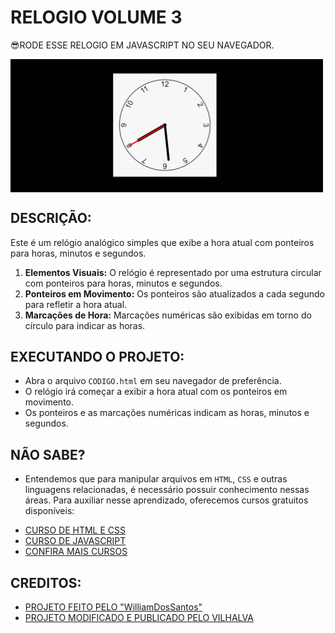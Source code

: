 # RELOGIO VOLUME 3
😎RODE ESSE RELOGIO EM JAVASCRIPT NO SEU NAVEGADOR.

<img src="FOTO.png" align="center" width="500"> <br>

## DESCRIÇÃO:
Este é um relógio analógico simples que exibe a hora atual com ponteiros para horas, minutos e segundos.

1. **Elementos Visuais:** O relógio é representado por uma estrutura circular com ponteiros para horas, minutos e segundos.
2. **Ponteiros em Movimento:** Os ponteiros são atualizados a cada segundo para refletir a hora atual.
3. **Marcações de Hora:** Marcações numéricas são exibidas em torno do círculo para indicar as horas.

## EXECUTANDO O PROJETO:
* Abra o arquivo `CODIGO.html` em seu navegador de preferência.
* O relógio irá começar a exibir a hora atual com os ponteiros em movimento.
* Os ponteiros e as marcações numéricas indicam as horas, minutos e segundos.

## NÃO SABE?
- Entendemos que para manipular arquivos em `HTML`, `CSS` e outras linguagens relacionadas, é necessário possuir conhecimento nessas áreas. Para auxiliar nesse aprendizado, oferecemos cursos gratuitos disponíveis:
* [CURSO DE HTML E CSS](https://github.com/VILHALVA/CURSO-DE-HTML-E-CSS)
* [CURSO DE JAVASCRIPT](https://github.com/VILHALVA/CURSO-DE-JAVASCRIPT)
* [CONFIRA MAIS CURSOS](https://github.com/VILHALVA?tab=repositories&q=+topic:CURSO)

## CREDITOS:
- [PROJETO FEITO PELO "WilliamDosSantos"](https://github.com/WilliamDosSantos/Relogio-analogico-javascript)
- [PROJETO MODIFICADO E PUBLICADO PELO VILHALVA](https://github.com/VILHALVA)


